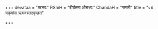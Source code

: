 +++
devataa = "ऋभवः"
RShiH = "दीर्घतमा औचथ्यः"
ChandaH = "जगती"
title = "०४ चकृवांस ऋभवस्तदपृच्छत"

+++
